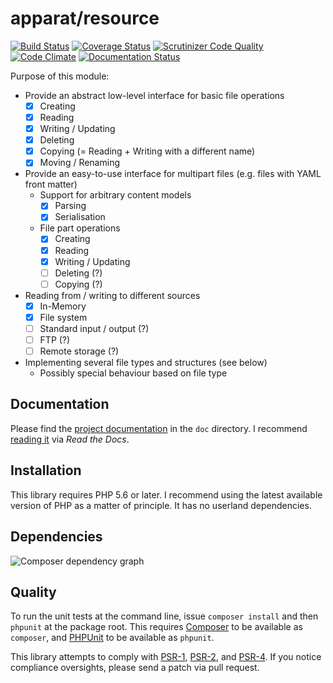 # apparat/resource

[![Build Status](https://secure.travis-ci.org/apparat/resource.svg)](https://travis-ci.org/apparat/resource)
[![Coverage Status](https://coveralls.io/repos/apparat/resource/badge.svg?branch=master&service=github)](https://coveralls.io/github/apparat/resource?branch=master)
[![Scrutinizer Code Quality](https://scrutinizer-ci.com/g/apparat/resource/badges/quality-score.png?b=master)](https://scrutinizer-ci.com/g/apparat/resource/?branch=master)
[![Code Climate](https://codeclimate.com/github/apparat/resource/badges/gpa.svg)](https://codeclimate.com/github/apparat/resource)
[![Documentation Status](https://readthedocs.org/projects/apparat-resource/badge/?version=latest)](http://apparat-resource.readthedocs.io/en/latest/?badge=latest)

Purpose of this module:

* Provide an abstract low-level interface for basic file operations
	* [x] Creating
	* [x] Reading
	* [x] Writing / Updating
	* [x] Deleting
	* [x] Copying (= Reading + Writing with a different name)
	* [x] Moving / Renaming
* Provide an easy-to-use interface for multipart files (e.g. files with YAML front matter)
	* Support for arbitrary content models
		* [x] Parsing
		* [x] Serialisation
	* File part operations
		* [x] Creating
		* [x] Reading
		* [x] Writing / Updating
		* [ ] Deleting (?)
		* [ ] Copying (?)
* Reading from / writing to different sources
	* [x] In-Memory
	* [x] File system
	* [ ] Standard input / output (?)
	* [ ] FTP (?)
	* [ ] Remote storage (?)
* Implementing several file types and structures (see below)
	* Possibly special behaviour based on file type

## Documentation

Please find the [project documentation](doc/index.md) in the `doc` directory. I recommend [reading it](http://apparat-kernel.readthedocs.io/) via *Read the Docs*.

## Installation

This library requires PHP 5.6 or later. I recommend using the latest available version of PHP as a matter of principle. It has no userland dependencies.

## Dependencies

![Composer dependency graph](https://rawgit.com/apparat/resource/master/doc/dependencies.svg)

## Quality

To run the unit tests at the command line, issue `composer install` and then `phpunit` at the package root. This requires [Composer](http://getcomposer.org/) to be available as `composer`, and [PHPUnit](http://phpunit.de/manual/) to be available as `phpunit`.

This library attempts to comply with [PSR-1][], [PSR-2][], and [PSR-4][]. If you notice compliance oversights, please send a patch via pull request.

[PSR-1]: https://github.com/php-fig/fig-standards/blob/master/accepted/PSR-1-basic-coding-standard.md
[PSR-2]: https://github.com/php-fig/fig-standards/blob/master/accepted/PSR-2-coding-style-guide.md
[PSR-4]: https://github.com/php-fig/fig-standards/blob/master/accepted/PSR-4-autoloader.md
